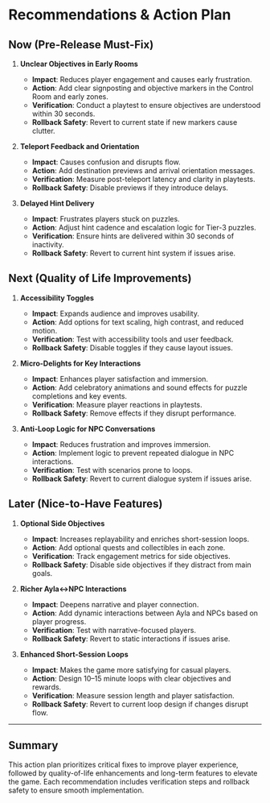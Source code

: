 # Recommendations & Action Plan

## Now (Pre-Release Must-Fix)
1. **Unclear Objectives in Early Rooms**
   - **Impact**: Reduces player engagement and causes early frustration.
   - **Action**: Add clear signposting and objective markers in the Control Room and early zones.
   - **Verification**: Conduct a playtest to ensure objectives are understood within 30 seconds.
   - **Rollback Safety**: Revert to current state if new markers cause clutter.

2. **Teleport Feedback and Orientation**
   - **Impact**: Causes confusion and disrupts flow.
   - **Action**: Add destination previews and arrival orientation messages.
   - **Verification**: Measure post-teleport latency and clarity in playtests.
   - **Rollback Safety**: Disable previews if they introduce delays.

3. **Delayed Hint Delivery**
   - **Impact**: Frustrates players stuck on puzzles.
   - **Action**: Adjust hint cadence and escalation logic for Tier-3 puzzles.
   - **Verification**: Ensure hints are delivered within 30 seconds of inactivity.
   - **Rollback Safety**: Revert to current hint system if issues arise.

## Next (Quality of Life Improvements)
1. **Accessibility Toggles**
   - **Impact**: Expands audience and improves usability.
   - **Action**: Add options for text scaling, high contrast, and reduced motion.
   - **Verification**: Test with accessibility tools and user feedback.
   - **Rollback Safety**: Disable toggles if they cause layout issues.

2. **Micro-Delights for Key Interactions**
   - **Impact**: Enhances player satisfaction and immersion.
   - **Action**: Add celebratory animations and sound effects for puzzle completions and key events.
   - **Verification**: Measure player reactions in playtests.
   - **Rollback Safety**: Remove effects if they disrupt performance.

3. **Anti-Loop Logic for NPC Conversations**
   - **Impact**: Reduces frustration and improves immersion.
   - **Action**: Implement logic to prevent repeated dialogue in NPC interactions.
   - **Verification**: Test with scenarios prone to loops.
   - **Rollback Safety**: Revert to current dialogue system if issues arise.

## Later (Nice-to-Have Features)
1. **Optional Side Objectives**
   - **Impact**: Increases replayability and enriches short-session loops.
   - **Action**: Add optional quests and collectibles in each zone.
   - **Verification**: Track engagement metrics for side objectives.
   - **Rollback Safety**: Disable side objectives if they distract from main goals.

2. **Richer Ayla↔NPC Interactions**
   - **Impact**: Deepens narrative and player connection.
   - **Action**: Add dynamic interactions between Ayla and NPCs based on player progress.
   - **Verification**: Test with narrative-focused players.
   - **Rollback Safety**: Revert to static interactions if issues arise.

3. **Enhanced Short-Session Loops**
   - **Impact**: Makes the game more satisfying for casual players.
   - **Action**: Design 10–15 minute loops with clear objectives and rewards.
   - **Verification**: Measure session length and player satisfaction.
   - **Rollback Safety**: Revert to current loop design if changes disrupt flow.

---

## Summary
This action plan prioritizes critical fixes to improve player experience, followed by quality-of-life enhancements and long-term features to elevate the game. Each recommendation includes verification steps and rollback safety to ensure smooth implementation.
